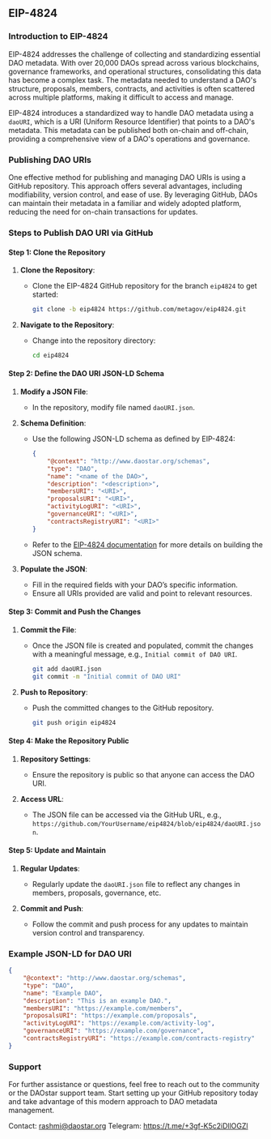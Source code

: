 ## EIP-4824 

### Introduction to EIP-4824

EIP-4824 addresses the challenge of collecting and standardizing essential DAO metadata. With over 20,000 DAOs spread across various blockchains, governance frameworks, and operational structures, consolidating this data has become a complex task. The metadata needed to understand a DAO's structure, proposals, members, contracts, and activities is often scattered across multiple platforms, making it difficult to access and manage.

EIP-4824 introduces a standardized way to handle DAO metadata using a `daoURI`, which is a URI (Uniform Resource Identifier) that points to a DAO's metadata. This metadata can be published both on-chain and off-chain, providing a comprehensive view of a DAO's operations and governance.

### Publishing DAO URIs 

One effective method for publishing and managing DAO URIs is using a GitHub repository. This approach offers several advantages, including modifiability, version control, and ease of use. By leveraging GitHub, DAOs can maintain their metadata in a familiar and widely adopted platform, reducing the need for on-chain transactions for updates.

### Steps to Publish DAO URI via GitHub

#### Step 1: Clone the Repository

1. **Clone the Repository**:
   - Clone the EIP-4824 GitHub repository for the branch `eip4824` to get started:
     ```sh
     git clone -b eip4824 https://github.com/metagov/eip4824.git
     ```

2. **Navigate to the Repository**:
   - Change into the repository directory:
     ```sh
     cd eip4824
     ```

#### Step 2: Define the DAO URI JSON-LD Schema

1. **Modify a JSON File**:
   - In the repository, modify file named `daoURI.json`.

2. **Schema Definition**:
   - Use the following JSON-LD schema as defined by EIP-4824:
     ```json
     {
         "@context": "http://www.daostar.org/schemas",
         "type": "DAO",
         "name": "<name of the DAO>",
         "description": "<description>",
         "membersURI": "<URI>",
         "proposalsURI": "<URI>",
         "activityLogURI": "<URI>",
         "governanceURI": "<URI>",
         "contractsRegistryURI": "<URI>"
     }
     ```
   - Refer to the [EIP-4824 documentation](https://eips.ethereum.org/EIPS/eip-4824) for more details on building the JSON schema.

3. **Populate the JSON**:
   - Fill in the required fields with your DAO’s specific information.
   - Ensure all URIs provided are valid and point to relevant resources.

#### Step 3: Commit and Push the Changes

1. **Commit the File**:
   - Once the JSON file is created and populated, commit the changes with a meaningful message, e.g., `Initial commit of DAO URI`.
     ```sh
     git add daoURI.json
     git commit -m "Initial commit of DAO URI"
     ```

2. **Push to Repository**:
   - Push the committed changes to the GitHub repository.
     ```sh
     git push origin eip4824
     ```

#### Step 4: Make the Repository Public

1. **Repository Settings**:
   - Ensure the repository is public so that anyone can access the DAO URI.

2. **Access URL**:
   - The JSON file can be accessed via the GitHub URL, e.g., `https://github.com/YourUsername/eip4824/blob/eip4824/daoURI.json`.

#### Step 5: Update and Maintain

1. **Regular Updates**:
   - Regularly update the `daoURI.json` file to reflect any changes in members, proposals, governance, etc.

2. **Commit and Push**:
   - Follow the commit and push process for any updates to maintain version control and transparency.

### Example JSON-LD for DAO URI

```json
{
    "@context": "http://www.daostar.org/schemas",
    "type": "DAO",
    "name": "Example DAO",
    "description": "This is an example DAO.",
    "membersURI": "https://example.com/members",
    "proposalsURI": "https://example.com/proposals",
    "activityLogURI": "https://example.com/activity-log",
    "governanceURI": "https://example.com/governance",
    "contractsRegistryURI": "https://example.com/contracts-registry"
}
```



### Support

For further assistance or questions, feel free to reach out to the community or the DAOstar support team. Start setting up your GitHub repository today and take advantage of this modern approach to DAO metadata management.

Contact: rashmi@daostar.org
Telegram: https://t.me/+3gf-K5c2iDllOGZl